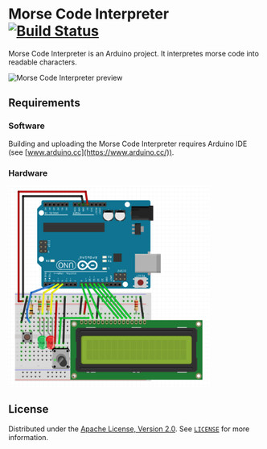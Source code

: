 # Morse Code Interpreter [![Build Status](https://travis-ci.org/kortescode/Morse-Code-Interpreter.svg?branch=master)](https://travis-ci.org/kortescode/Morse-Code-Interpreter)

Morse Code Interpreter is an Arduino project. It interpretes morse code into readable characters.

<img src="Imgs/result_preview.gif" width="500" title="Morse Code Interpreter preview">

## Requirements

### Software

Building and uploading the Morse Code Interpreter requires Arduino IDE (see [www.arduino.cc](https://www.arduino.cc/)).

### Hardware

<img src="Imgs/hardware_preview.png" width="400" title="Morse Code Interpreter circuit plan">

## License

Distributed under the [Apache License, Version 2.0](http://www.apache.org/licenses/). See [`LICENSE`](LICENSE) for more information.
